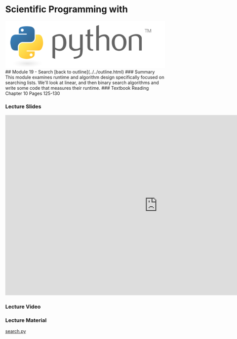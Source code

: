 # Scientific Programming with 
<img src="../../imgs/python.png"/>
## Module 19 - Search
[back to outline](../../outline.html)
### Summary
This module examines runtime and algorithm design specifically focused on searching lists.  We'll look at linear, and then binary search algorithms and write some code that measures their runtime.
### Textbook Reading
Chapter 10
Pages 125-130

### Lecture Slides
<iframe src="https://docs.google.com/presentation/d/1qbWQI7cKEQYv6RzlcfXWlaaS_QjTyVTFIGiVW_3aawI/embed?start=false&loop=false&delayms=3000" frameborder="0" width="960" height="569" allowfullscreen="true" mozallowfullscreen="true" webkitallowfullscreen="true"></iframe>

### Lecture Video

### Lecture Material
[search.py](search.py)


